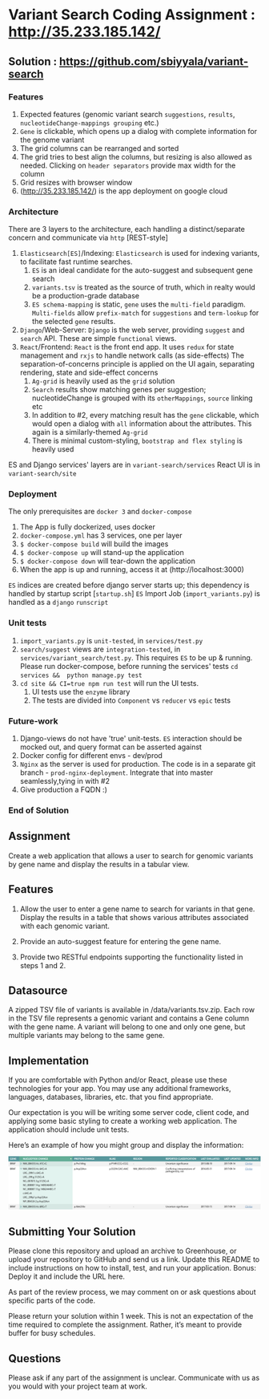 # Variant Search Coding Assignment : http://35.233.185.142/
## Solution : https://github.com/sbiyyala/variant-search
### Features
1. Expected features (genomic variant search `suggestions`, `results`, `nucleotideChange-mappings grouping` etc.)
2. `Gene` is clickable, which opens up a dialog with complete information for the genome variant
3. The grid columns can be rearranged and sorted 
4. The grid tries to best align the columns, but resizing is also allowed as needed. Clicking on `header separators` provide max width for the column
5. Grid resizes with browser window 
6. (http://35.233.185.142/) is the app deployment on google cloud
### Architecture
There are 3 layers to the architecture, each handling a distinct/separate concern and communicate via `http` [REST-style]
1. `Elasticsearch[ES]`/Indexing: `Elasticsearch` is used for indexing variants, to facilitate fast runtime searches.
    1. `ES` is an ideal candidate for the auto-suggest and subsequent gene search
    2. `variants.tsv` is treated as the source of truth, which in realty would be a production-grade database
    3. `ES schema-mapping` is static, `gene` uses the `multi-field` paradigm. `Multi-fields` allow `prefix-match` for `suggestions` and `term-lookup` for the selected `gene` results.
2. `Django`/Web-Server: `Django` is the web server, providing `suggest` and `search` API. These are simple `functional` views. 
3. `React`/Frontend: `React` is the front end app. It uses `redux` for state management and `rxjs` to handle network calls (as side-effects)
The separation-of-concerns principle is applied on the UI again, separating rendering, state and side-effect concerns
    1. `Ag-grid` is heavily used as the `grid` solution 
    2. `Search` results show matching genes per suggestion; nucleotideChange is grouped with its `otherMappings`, `source` linking etc
    3. In addition to #2, every matching result has the `gene` clickable, which would open a dialog with `all` information about the attributes. This again is a similarly-themed `Ag-grid` 
    4. There is minimal custom-styling, `bootstrap and flex styling` is heavily used

ES and Django services' layers are in `variant-search/services`
React UI is in `variant-search/site`

### Deployment
The only prerequisites are `docker 3` and `docker-compose`

1. The App is fully dockerized, uses docker 
2. `docker-compose.yml` has 3 services, one per layer
3. `$ docker-compose build` will build the images
4. `$ docker-compose up` will stand-up the application
5. `$ docker-compose down` will tear-down the application
6. When the app is up and running, access it at (http://localhost:3000)

`ES` indices are created before django server starts up; this dependency is handled by startup script [`startup.sh`]
`ES` Import Job (`import_variants.py`) is handled as a `django` `runscript`

### Unit tests
1. `import_variants.py` is `unit-tested`, in `services/test.py` 
2. `search/suggest` views are `integration-tested`, in `services/variant_search/test.py`. This requires `ES` to be up & running. 
Please run docker-compose, before running the services' tests `cd services &&  python manage.py test`
3. `cd site && CI=true npm run test` will run the UI tests. 
    1. UI tests use the `enzyme` library
    2. The tests are divided into `Component` vs `reducer` vs `epic` tests
    
### Future-work
1. Django-views do not have 'true' unit-tests. `ES` interaction should be mocked out, and query format can be asserted against
2. Docker config for different envs - dev/prod
3. `Nginx` as the server is used for production. The code is in a separate git branch - `prod-nginx-deployment`. Integrate that into master seamlessly,tying in with #2
4. Give production a FQDN :)

### End of Solution

## Assignment

Create a web application that allows a user to search for genomic variants by gene name and display the results in a tabular view.

## Features

1. Allow the user to enter a gene name to search for variants in that gene. Display the results in a table that shows various attributes associated with each genomic variant.

2. Provide an auto-suggest feature for entering the gene name.

3. Provide two RESTful endpoints supporting the functionality listed in steps 1 and 2.

## Datasource

A zipped TSV file of variants is available in /data/variants.tsv.zip. Each row in the TSV file represents a genomic variant and contains a Gene column with the gene name. A variant will belong to one and only one gene, but multiple variants may belong to the same gene.

## Implementation

If you are comfortable with Python and/or React, please use these technologies for your app. You may use any additional frameworks, languages, databases, libraries, etc. that you find appropriate.

Our expectation is you will be writing some server code, client code, and applying some basic styling to create a working web application. The application should include unit tests.

Here’s an example of how you might group and display the information:

![variants table example](./example_table.png)

## Submitting Your Solution

Please clone this repository and upload an archive to Greenhouse, or upload your repository to GitHub and send us a link. Update this README to include instructions on how to install, test, and run your application. Bonus: Deploy it and include the URL here.

As part of the review process, we may comment on or ask questions about specific parts of the code.

Please return your solution within 1 week. This is not an expectation of the time required to complete the assignment. Rather, it’s meant to provide buffer for busy schedules.

## Questions

Please ask if any part of the assignment is unclear. Communicate with us as you would with your project team at work.
